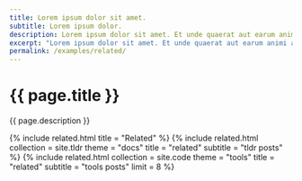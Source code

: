 ```yaml
---
title: Lorem ipsum dolor sit amet.
subtitle: Lorem ipsum dolor.
description: Lorem ipsum dolor sit amet. Et unde quaerat aut earum animi aut explicabo saepe qui quibusdam accusamus ut velit asperiores vel natus temporibus. Qui sapiente saepe qui totam saepe est suscipit quia vel error provident cum omnis eius aut galisum rem nulla dolor? Qui internos voluptas est nulla odit est temporibus expedita eos quidem cumque. Ea voluptates eligendi quo rerum libero et molestiae harum vel fugit magni et cupiditate optio At quia consequuntur ut exercitationem laboriosam. Cum blanditiis voluptatibus At amet sunt At quia deleniti id quibusdam neque ut odio placeat.
excerpt: "Lorem ipsum dolor sit amet. Et unde quaerat aut earum animi aut explicabo saepe qui quibusdam accusamus ut velit asperiores vel natus temporibus."
permalink: /examples/related/
---
```


<h1>{{ page.title }}</h1>
<p class = "text-justify">{{ page.description }}</p>

{% include related.html title = "Related" %}
{% include related.html collection = site.tldr theme = "docs" title = "related" subtitle = "tldr posts" %}
{% include related.html collection = site.code theme = "tools" title = "related" subtitle = "tools posts" limit = 8 %}

